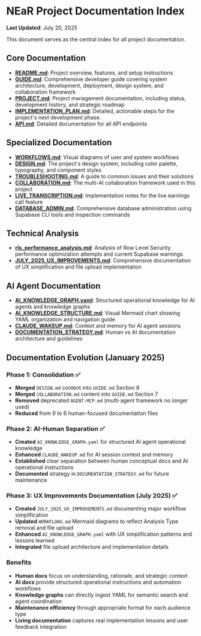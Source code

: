 # NEaR Project Documentation Index

**Last Updated**: July 20, 2025

This document serves as the central index for all project documentation.

## Core Documentation

-   [**README.md**](../README.md): Project overview, features, and setup instructions
-   [**GUIDE.md**](GUIDE.md): Comprehensive developer guide covering system architecture, development, deployment, design system, and collaboration framework
-   [**PROJECT.md**](PROJECT.md): Project management documentation, including status, development history, and strategic roadmap
-   [**IMPLEMENTATION_PLAN.md**](IMPLEMENTATION_PLAN.md): Detailed, actionable steps for the project's next development phase.
-   [**API.md**](API.md): Detailed documentation for all API endpoints

## Specialized Documentation

-   [**WORKFLOWS.md**](WORKFLOWS.md): Visual diagrams of user and system workflows
-   [**DESIGN.md**](DESIGN.md): The project's design system, including color palette, typography, and component styles
-   [**TROUBLESHOOTING.md**](TROUBLESHOOTING.md): A guide to common issues and their solutions
-   [**COLLABORATION.md**](COLLABORATION.md): The multi-AI collaboration framework used in this project
-   [**LIVE_TRANSCRIPTION.md**](LIVE_TRANSCRIPTION.md): Implementation notes for the live earnings call feature
-   [**DATABASE_ADMIN.md**](DATABASE_ADMIN.md): Comprehensive database administration using Supabase CLI tools and inspection commands

## Technical Analysis

-   [**rls_performance_analysis.md**](../rls_performance_analysis.md): Analysis of Row Level Security performance optimization attempts and current Supabase warnings
-   [**JULY_2025_UX_IMPROVEMENTS.md**](JULY_2025_UX_IMPROVEMENTS.md): Comprehensive documentation of UX simplification and file upload implementation

## AI Agent Documentation

-   [**AI_KNOWLEDGE_GRAPH.yaml**](../AI_KNOWLEDGE_GRAPH.yaml): Structured operational knowledge for AI agents and knowledge graphs
-   [**AI_KNOWLEDGE_STRUCTURE.md**](../AI_KNOWLEDGE_STRUCTURE.md): Visual Mermaid chart showing YAML organization and navigation guide
-   [**CLAUDE_WAKEUP.md**](../CLAUDE_WAKEUP.md): Context and memory for AI agent sessions
-   [**DOCUMENTATION_STRATEGY.md**](../DOCUMENTATION_STRATEGY.md): Human vs AI documentation architecture and guidelines

## Documentation Evolution (January 2025)

### Phase 1: Consolidation ✅
- **Merged** `DESIGN.md` content into `GUIDE.md` Section 8
- **Merged** `COLLABORATION.md` content into `GUIDE.md` Section 7  
- **Removed** deprecated `AGENT-MCP.md` (multi-agent framework no longer used)
- **Reduced** from 9 to 6 human-focused documentation files

### Phase 2: AI-Human Separation ✅
- **Created** `AI_KNOWLEDGE_GRAPH.yaml` for structured AI agent operational knowledge
- **Enhanced** `CLAUDE_WAKEUP.md` for AI session context and memory
- **Established** clear separation between human conceptual docs and AI operational instructions
- **Documented** strategy in `DOCUMENTATION_STRATEGY.md` for future maintenance

### Phase 3: UX Improvements Documentation (July 2025) ✅
- **Created** `JULY_2025_UX_IMPROVEMENTS.md` documenting major workflow simplification
- **Updated** `WORKFLOWS.md` Mermaid diagrams to reflect Analysis Type removal and file upload
- **Enhanced** `AI_KNOWLEDGE_GRAPH.yaml` with UX simplification patterns and lessons learned
- **Integrated** file upload architecture and implementation details

### Benefits
- **Human docs** focus on understanding, rationale, and strategic context
- **AI docs** provide structured operational instructions and automation workflows  
- **Knowledge graphs** can directly ingest YAML for semantic search and agent coordination
- **Maintenance efficiency** through appropriate format for each audience type
- **Living documentation** captures real implementation lessons and user feedback integration
